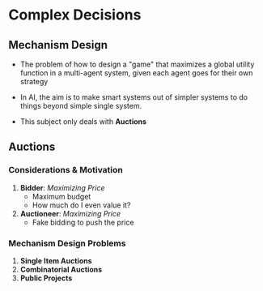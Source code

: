 # Complex Decisions      
## Mechanism Design
- The problem of how to design a "game" that maximizes a global utility function in a multi-agent system, given each agent goes for their own strategy

-  In AI, the aim is to make smart systems out of simpler systems to do things beyond simple single system. 

- This subject only deals with **Auctions**

## Auctions 
### Considerations & Motivation
   1. **Bidder**: *Maximizing Price*
      - Maximum budget
      - How much do I even value it?
   2. **Auctioneer**: *Maximizing Price*
      - Fake bidding to push the price





###  Mechanism Design Problems
1. **Single Item Auctions**
2. **Combinatorial Auctions**
3. **Public Projects**